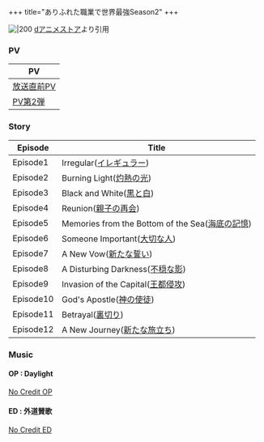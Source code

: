 +++
title="ありふれた職業で世界最強Season2"
+++


![|200](https://cs1.animestore.docomo.ne.jp/anime_kv/img/25/18/2/25182_1_9_8b.png?1638419407000)
[dアニメストア](https://www.google.com/url?sa=i&url=https%3A%2F%2Fanimestore.docomo.ne.jp%2Fanimestore%2Fci%3FworkId%3D25182&psig=AOvVaw3v61X-YoOXN-WLpXPO15TB&ust=1720685535192000&source=images&cd=vfe&opi=89978449&ved=0CBEQjRxqFwoTCOjUpbKDnIcDFQAAAAAdAAAAABAE)より引用

### PV
| PV                                                    |
| ----------------------------------------------------- |
| [放送直前PV](https://www.youtube.com/watch?v=JoFedOjH1uY) |
| [PV第2弾](https://www.youtube.com/watch?v=a4VkLBHiPjo)  |

### Story
| Episode   | Title                                                                          |
| --------- | ------------------------------------------------------------------------------ |
| Episode1  | Irregular([イレギュラー](https://arifureta.com/story/3149))                          |
| Episode2  | Burning Light([灼熱の光](https://arifureta.com/story/3156))                        |
| Episode3  | Black and White([黒と白](https://arifureta.com/story/3163))                       |
| Episode4  | Reunion([親子の再会](https://arifureta.com/story/3170))                             |
| Episode5  | Memories from the Bottom of the Sea([海底の記憶](https://arifureta.com/story/3177)) |
| Episode6  | Someone Important([大切な人](https://arifureta.com/story/3184))                    |
| Episode7  | A New Vow([新たな誓い](https://arifureta.com/story/3193))                           |
| Episode8  | A Disturbing Darkness([不穏な影](https://arifureta.com/story/3200))                |
| Episode9  | Invasion of the Capital([王都侵攻](https://arifureta.com/story/3207))              |
| Episode10 | God's Apostle([神の使徒](https://arifureta.com/story/3214))                        |
| Episode11 | Betrayal([裏切り](https://arifureta.com/story/3221))                              |
| Episode12 | A New Journey([新たな旅立ち](https://arifureta.com/story/3228))                      |

### Music
#### OP : Daylight
[No Credit OP](https://youtu.be/9IxnL13rinc?si=rJ5wXtorA0vSWX8l)


#### ED : 外道賛歌
[No Credit ED](https://youtu.be/JtQeB0kNiu0?si=Z0C0j65KE98kS2He)


